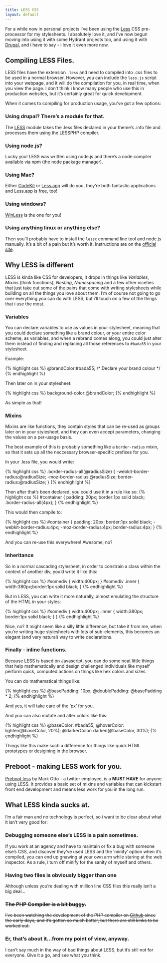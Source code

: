 ```yaml
---
title: LESS CSS
layout: default
---
```


For a while now in personal projects i’ve been using the [Less][1] CSS pre-processor for my stylesheets. I absolutely love it, and i’ve now begun moving into using it with some Hydrant projects too, and using it with [Drupal][2], and i have to say - i love it even more now.

## Compiling LESS Files.

LESS files have the extension `.less` and need to compiled into .css files to be used in a normal browser. However, you can include the `less.js` script into your webpage, and it will do the compilation for you, in real time, when you view the page. I don’t think i know many people who use this in production websites, but it’s certainly great for quick development.

When it comes to compiling for production usage, you’ve got a few options:

### Using drupal? There’s a module for that.

The [LESS][3] module takes the .less files declared in your theme’s .info file and processes them using the LESSPHP compiler.

### Using node.js?

Lucky you! LESS was written using node.js and there’s a node compiler available via npm (the node package manager).

### Using Mac?

Either [CodeKit][4] or [Less.app][5] will do you, they’re both fantastic applications and Less.app is free, too!

### Using windows?

[WinLess][6] is the one for you!

### Using anything linux or anything else?

Then you’ll probably have to install the `lessc` command line tool and node.js manually. It’s a bit of a pain but it’s worth it. Instructions are on the [official site][1].

## Why LESS is different

LESS is kinda like CSS for developers, it drops in things like *Variables*, *Mixins* (think functions), *Nesting*, *Namespacing* and a few other niceties that just take out some of the pains that come with writing stylesheets while building on all the things you love about them. I’m of course not going to go over everything you can do with LESS, but i’ll touch on a few of the things that i use the most.

### Variables

You can declare variables to use as values in your stylesheet, meaning that you could declare something like a brand colour, or your entire color scheme, as variables, and when a rebrand comes along, you could just alter them instead of finding and replacing all those references to `#bada55` in your stylesheet.

Example:

{% highlight css %}
@brandColor:#bada55; /* Declare your brand colour */
{% endhighlight %}

Then later on in your stylesheet:

{% highlight css %}
background-color:@brandColor;
{% endhighlight %}

As simple as that!

### Mixins

Mixins are like functions, they contain styles that can be re-used as groups later on in your stylesheet, and they can even accept parameters, changing the values on a per-usage basis.

The best example of this is probably something like a `border-radius` mixin, so that it sets up all the neccessary browser-specific prefixes for you.

In your .less file, you would write:

{% highlight css %}
.border-radius-all(@radiusSize) {
    -webkit-border-radius:@radiusSize;
    -moz-border-radius:@radiusSize;
    border-radius:@radiusSize;
}
{% endhighlight %}

Then after that’s been declared, you could use it in a rule like so:
{% highlight css %}
#container {
    padding: 20px;
    border:1px solid black;
    .border-radius-all(4px);
}
{% endhighlight %}

This would then compile to:

{% highlight css %}
#container {
    padding: 20px;
    border:1px solid black;
    -webkit-border-radius:4px;
    -moz-border-radius:4px;
    border-radius:4px;
}
{% endhighlight %}

And you can re-use this everywhere! Awesome, no?

### Inheritance

So in a normal cascading stylesheet, in order to constrain a class within the context of another div, you’d write it like this:

{% highlight css %}
#somediv { width:400px; }
#somediv .inner { width:380px;border:1px solid black; }
{% endhighlight %}

But in LESS, you can write it more naturally, almost emulating the structure of the HTML in your styles:

{% highlight css %}
#somediv {
    width:400px;
    .inner {
        width:380px;
        border:1px solid black;
    }
}
{% endhighlight %}

Nice, no? It might seem like a silly little difference, but take it from me, when you’re writing huge stylesheets with lots of sub-elements, this becomes an elegant (and very natural) way to write declarations.

### Finally - inline functions.

Because LESS is based on Javascript, you can do some neat little things that help mathematically and design challenged individuals like myself perform quick, computed actions on things like hex colors and sizes.

You can do mathematical things like:

{% highlight css %}
@basePadding: 10px;
@doublePadding: @basePadding * 2;
{% endhighlight %}

And yes, it will take care of the ‘px’ for you.

And you can also mutate and alter colors like this:

{% highlight css %}
@baseColor: #bada55;
@hoverColor: lighten(@baseColor, 20%);
@darkerColor: darken(@baseColor, 30%);
{% endhighlight %}

Things like this make such a difference for things like quick HTML prototypes or desigining in the browser.

## Preboot - making LESS work for you.

[Preboot.less][7] by Mark Otto - a twitter employee, is a **MUST HAVE** for anyone using LESS. It provides a basic set of mixins and variables that can kickstart front end development and means less work for you in the long run.

## What LESS kinda sucks at.

I’m a fair man and no technology is perfect, so i want to be clear about what it isn’t very good for:

### Debugging someone else’s LESS is a pain sometimes.

If you work at an agency and have to maintain or fix a bug with someone else’s CSS, and discover they’ve used LESS and the ‘minify’ option when it’s compiled, you can end up gnawing at your own arm while staring at the web inspector. As a rule, i turn off minify for the sanity of myself and others.

### Having two files is obviously bigger than one

Although unless you’re dealing with million line CSS files this really isn’t a big deal…

### <s>The PHP Compiler is a bit buggy.</s>

<s>I’ve been watching the development of the PHP compiler on [Github][8] since the early days, and it’s gotten so much better, but there are still kinks to be worked out.</s>

### Er, that’s about it…from my point of view, anyway.

I can’t say much in the way of bad things about LESS, but it’s still not for everyone. Give it a go, and see what you think.

 [1]: http://lesscss.org
 [2]: http://drupal.org
 [3]: http://drupal.org/project/less
 [4]: http://incident57.com/codekit/
 [5]: http://incident57.com/less/
 [6]: http://winless.org/
 [7]: http://markdotto.com/bootstrap/
 [8]: https://github.com/leafo/lessphp